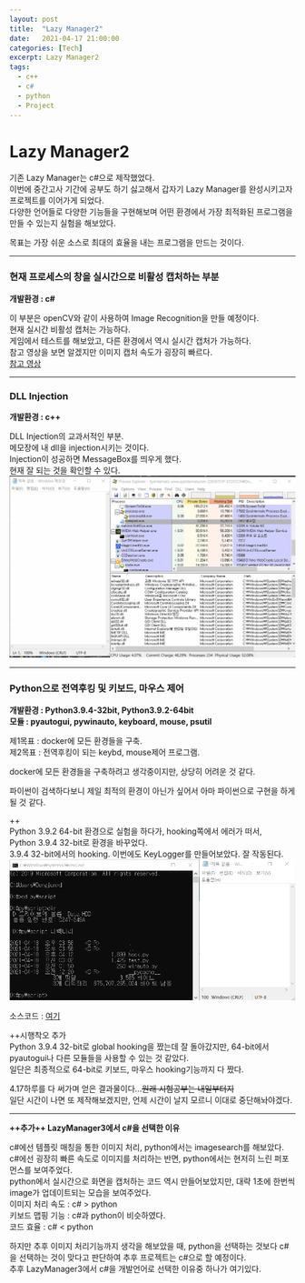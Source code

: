 ```yaml
---
layout: post
title:  "Lazy Manager2"
date:   2021-04-17 21:00:00
categories: [Tech]
excerpt: Lazy Manager2
tags:
  - c++
  - c#  
  - python
  - Project
---
```


# Lazy Manager2

기존 Lazy Manager는 c#으로 제작했었다.  
이번에 중간고사 기간에 공부도 하기 싫고해서 갑자기 Lazy Manager를 완성시키고자 프로젝트를 이어가게 되었다.  
다양한 언어들로 다양한 기능들을 구현해보며 어떤 환경에서 가장 최적화된 프로그램을 만들 수 있는지 실험을 해보았다.  

목표는 가장 쉬운 소스로 최대의 효율을 내는 프로그램을 만드는 것이다.  

---  

### 현재 프로세스의 창을 실시간으로 비활성 캡처하는 부분  

**개발환경 : c#**  

이 부분은 openCV와 같이 사용하여 Image Recognition을 만들 예정이다.  
현재 실시간 비활성 캡처는 가능하다.  
게임에서 테스트를 해보았고, 다른 환경에서 역시 실시간 캡처가 가능하다.  
참고 영상을 보면 알겠지만 이미지 캡처 속도가 굉장히 빠르다.  
[참고 영상](https://youtu.be/BIDXSyxiv2M)  

---  

### DLL Injection  

**개발환경 : c++**  

DLL Injection의 교과서적인 부분.  
메모장에 내 dll을 injection시키는 것이다.  
Injection이 성공하면 MessageBox를 띄우게 했다.  
현재 잘 되는 것을 확인할 수 있다.  
![injection](/assets/images/Lazy_Manager2/injection.gif)  

---  

### Python으로 전역후킹 및 키보드, 마우스 제어  

**개발환경 : Python3.9.4-32bit, Python3.9.2-64bit**  
**모듈 : pyautogui, pywinauto, keyboard, mouse, psutil**  

제1목표 : docker에 모든 환경들을 구축.  
제2목표 : 전역후킹이 되는 keybd, mouse제어 프로그램.  

docker에 모든 환경들을 구축하려고 생각중이지만, 상당히 어려운 것 같다.  

파이썬이 검색하다보니 제일 최적의 환경이 아닌가 싶어서 아마 파이썬으로 구현을 하게 될 것 같다.  

++  
Python 3.9.2 64-bit 환경으로 실험을 하다가, hooking쪽에서 에러가 떠서,  
Python 3.9.4 32-bit로 환경을 바꾸었다.  
3.9.4 32-bit에서의 hooking. 이번에도 KeyLogger를 만들어보았다.  잘 작동된다.  
![python_global_hooking](/assets/images/Lazy_Manager2/python_global_hooking.gif)  

소스코드 : [여기](https://github.com/kdjun97/Python_KeyBoard_Global_Hook)

++시행착오 추가  
Python 3.9.4 32-bit로 global hooking을 짰는데 잘 돌아갔지만, 64-bit에서 pyautogui나 다른 모듈들을 사용할 수 있는 것 같았다.  
일단은 최종적으로 64-bit로 키보드, 마우스 hooking기능까지 다 짰다.  

4.17하루를 다 써가며 얻은 결과물이다...~~원래 시험공부는 내일부터지~~  
일단 시간이 나면 또 제작해보겠지만, 언제 시간이 날지 모르니 이대로 중단해놔야겠다.  

---  

**++추가++ LazyManager3에서 c#을 선택한 이유**  

c#에선 템플릿 매칭을 통한 이미지 처리, python에서는 imagesearch를 해보았다.  
c#에선 굉장히 빠른 속도로 이미지를 처리하는 반면, python에서는 현저히 느린 퍼포먼스를 보여주었다.  
python에서 실시간으로 화면을 캡처하는 코드 역시 만들어보았지만, 대략 1초에 한번씩 image가 업데이트되는 모습을 보여주었다.  
이미지 처리 속도 : c# > python  
키보드 맵핑 기능 : c#과 python이 비슷하였다.  
코드 효율 : c# < python  

하지만 추후 이미지 처리기능까지 생각을 해보았을 때, python을 선택하는 것보다 c#을 선택하는 것이 맞다고 판단하여 추후 프로젝트는 c#으로 할 예정이다.   
추후 LazyManager3에서 c#을 개발언어로 선택한 이유중 하나가 여기있다.  